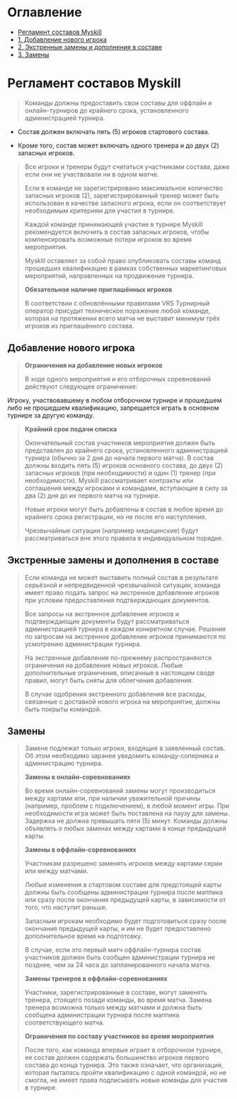 # Оглавление

- [Регламент составов Myskill](#регламент-составов-myskill)
- [1. Добавление нового игрока](#добавление-нового-игрока)
- [2. Экстренные замены и дополнения в составе](#экстренные-замены-и-дополнения-в-составе)
- [3. Замены](#замены)

# Регламент составов Myskill

> Команды должны предоставить свои составы для оффлайн и онлайн-турниров
> до крайнего срока, установленного администрацией турнира.

- Состав должен включать пять (5) игроков стартового состава.

- Кроме того, состав может включать одного тренера и до двух (2)
  запасных игроков.

> Все игроки и тренеры будут считаться участниками состава, даже если
> они не участвовали ни в одном матче.
>
> Если в команде не зарегистрировано максимальное количество запасных
> игроков (2), зарегистрированный тренер может быть использован в
> качестве запасного игрока, если он соответствует необходимым критериям
> для участия в турнире.
>
> Каждой команде принимающей участие в турнире Myskill рекомендуется
> включить в состав запасных игроков, чтобы компенсировать возможные
> потери игроков во время мероприятия.
>
> Myskill оставляет за собой право опубликовать составы команд прошедших
> квалификацию в рамках собственных маркетинговых мероприятий,
> направленных на продвижение турнира.
>
> **Обязательное наличие приглашённых игроков**
>
> В соответствии с обновлёнными правилами VRS Турнирный оператор
> присудит техническое поражение любой команде, которая на протяжении
> всего матча не выставит минимум трёх игроков из приглашённого состава.

## Добавление нового игрока

> **Ограничения на добавление новых игроков**
>
> В ходе одного мероприятия и его отборочных соревнований действуют
> следующее ограничение:

Игроку, участвовавшему в любом отборочном турнире и прошедшем либо не
прошедшем квалификацию, запрещается играть в основном турнире за другую
команду.

> **Крайний срок подачи списка**
>
> Окончательный состав участников мероприятия должен быть представлен до
> крайнего срока, установленного администрацией турнира (обычно за 2 дня
> до начала первого матча). В состав должны входить пять (5) игроков
> основного состава, до двух (2) запасных игроков (при необходимости) и
> один (1) тренер (при необходимости). Myskill рассматривает контракты
> или соглашения между игроками и командами, вступающие в силу за два
> (2) дня до их первого матча на турнире.
>
> Новые игроки могут быть добавлены в состав в любое время до крайнего
> срока регистрации, но не после его наступления.
>
> Чрезвычайные ситуации (например медицинские) будут рассматриваться вне
> этого правила в индивидуальном порядке.

## Экстренные замены и дополнения в составе

> Если команда не может выставить полный состав в результате серьёзной и
> непредвиденной чрезвычайной ситуации, команда имеет право подать
> запрос на экстренное добавление игроков при условии предоставления
> подтверждающих документов.
>
> Все запросы на экстренное добавление игроков и подтверждающие
> документы будут рассматриваться администрацией турнира в каждом
> конкретном случае. Решения по запросам на экстренное добавление
> игроков принимаются по усмотрению администрации турнира.
>
> На экстренные добавления по-прежнему распространяются ограничения на
> добавление новых игроков. Любые дополнительные ограничения, описанные
> в настоящем своде правил, могут быть сняты для облегчения добавления.
>
> В случае одобрения экстренного добавления все расходы, связанные с
> доставкой нового игрока на мероприятие, должны быть покрыты командой.

## Замены

> Замене подлежат только игроки, входящие в заявленный состав. Об этом
> необходимо заранее уведомить команду-соперника и администрацию
> турнира.
>
> **Замены в онлайн-соревнованиях**
>
> Во время онлайн-соревнований замены могут производиться между картами
> или, при наличии уважительной причины (например, проблем с
> подключением), в любой момент игры. При необходимости игра может быть
> поставлена на паузу для замены. Задержка не должна превышать пяти (5)
> минут. Команды должны объявлять о любых заменах между картами в конце
> предыдущей карты.
>
> **Замены в оффлайн-соревнованиях**
>
> Участникам разрешено заменять игроков между картами серии или между
> матчами.
>
> Любые изменения в стартовом составе для предстоящей карты должны быть
> сообщены администрации турнира после маппика или сразу после окончания
> предыдущей карты, в зависимости от того, что наступит раньше.
>
> Запасным игрокам необходимо будет подготовиться сразу после окончания
> предыдущей карты, и им не будет предоставлено дополнительное время на
> подготовку.
>
> В случае, если это первый матч оффлайн-турнира состав участников
> должен быть сообщен администрации турнира не позднее, чем за 24 часа
> до запланированного начала матча.
>
> **Замены тренеров в оффлайн-соревнованиях**
>
> Участники, зарегистрированные в составе, могут заменять тренера,
> стоящего позади команды, во время матча. Замена тренера возможна
> только между матчами и должна быть сообщена администрации турнира
> после маппика соответствующего матча.
>
> **Ограничения по составу участников во время мероприятия**
>
> После того, как команда впервые играет в отборочном турнире, ее состав
> должен содержать большинство игроков первого состава до конца турнира.
> Это также означает, что организация, которая пыталась пройти
> квалификацию с одной командой, но не смогла, не имеет права
> подписывать новые команды для участия в турнире.